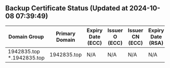 ## Backup Certificate Status (Updated at 2024-10-08 07:39:49)
| Domain Group | Primary Domain | Expiry Date (ECC) | Issuer O (ECC) | Issuer CN (ECC) | Expiry Date (RSA) | Issuer O (RSA) | Issuer CN (RSA) |
|--------------|----------------|------------------|---------------|----------------|-------------------|----------------|-----------------|
| 1942835.top *.1942835.top | 1942835.top | N/A | N/A | N/A | N/A | N/A | N/A |
